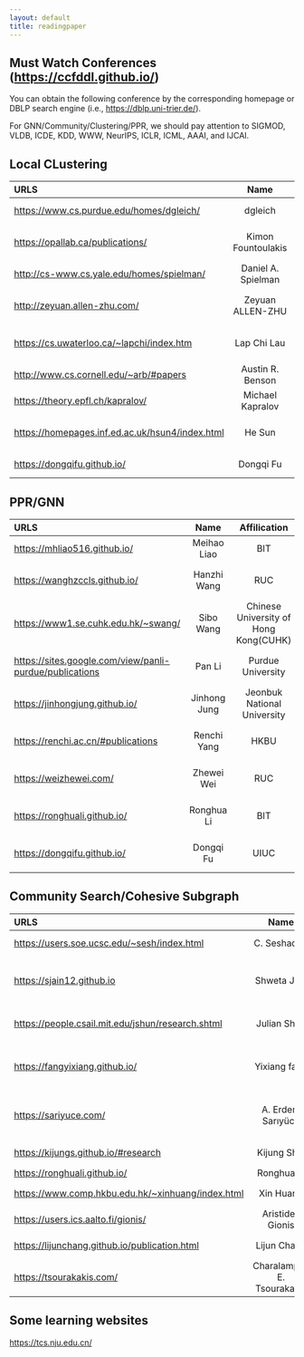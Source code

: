 ```yaml
---
layout: default
title: readingpaper
---
```



##  Must Watch Conferences (https://ccfddl.github.io/)
You can obtain the following conference by the corresponding homepage or DBLP search engine (i.e., https://dblp.uni-trier.de/). <br>

For GNN/Community/Clustering/PPR, we should pay attention to SIGMOD, VLDB, ICDE, KDD, WWW, NeurIPS, ICLR, ICML, AAAI, and IJCAI. <br>



## Local CLustering


| URLS | Name | Affilication | Toptic |
|:----|:-----:|:-----:| ----:|
| https://www.cs.purdue.edu/homes/dgleich/ | dgleich | Purdue University | Local Clustering |
| https://opallab.ca/publications/  |  Kimon Fountoulakis  | University of  Waterloo |  Local Clustering  |
| http://cs-www.cs.yale.edu/homes/spielman/ |    Daniel A. Spielman   |       Yale  Univeristy  |  Spectral Graph Theory |
| http://zeyuan.allen-zhu.com/        |          Zeyuan ALLEN-ZHU  |  Meta FAIR Labs   |  Local Clustering/Improve Cluster |
| https://cs.uwaterloo.ca/~lapchi/index.htm  |  Lap Chi Lau    |  University of  Waterloo   | Spectral Graph Theory |
| http://www.cs.cornell.edu/~arb/#papers  |  Austin R. Benson  |   Cornell University  | Higher-order Clustering |
| https://theory.epfl.ch/kapralov/      |   Michael Kapralov    |     EPFL       |    Spectral Graph Theory |
| https://homepages.inf.ed.ac.uk/hsun4/index.html   |    He Sun   |  University of Edinburgh   | Spectral Graph Theory/Local Clustering |
| https://dongqifu.github.io/ | Dongqi Fu | UIUC | Higher-order Clustering |





## PPR/GNN


| URLS | Name | Affilication | Toptic |
|:----|:-----:|:-----:| ----:|
| https://mhliao516.github.io/ | Meihao Liao | BIT | PPR |
| https://wanghzccls.github.io/  |  Hanzhi Wang  | RUC  |   PPR and GNN  |
| https://www1.se.cuhk.edu.hk/~swang/ |    Sibo Wang   |       Chinese University of Hong Kong(CUHK)  |  PPR and GNN |
| https://sites.google.com/view/panli-purdue/publications        |          Pan Li  |  Purdue University   |  PPR and GNN |
| https://jinhongjung.github.io/  |  Jinhong Jung   |  Jeonbuk National University   | PPR |
| https://renchi.ac.cn/#publications  |  Renchi Yang  |    HKBU  | PPR and GNN |
| https://weizhewei.com/ | Zhewei Wei | RUC | PPR and GNN |
| https://ronghuali.github.io/ | Ronghua Li | BIT | PPR and GNN | 
| https://dongqifu.github.io/ | Dongqi Fu | UIUC | PPR and GNN | 



## Community Search/Cohesive Subgraph

| URLS | Name | Affilication | Toptic |
|:----|:-----:|:-----:| ----:|
| https://users.soe.ucsc.edu/~sesh/index.html |  C. Seshadhri | University of California | Subgraph Counting  |
| https://sjain12.github.io  | Shweta Jain |  University of Utah | Subgraph Counting(Turan theorem for counting) |
| https://people.csail.mit.edu/jshun/research.shtml |  Julian Shun  |  MIT  |  Parallel Algorithms for cohesive subgraph |
| https://fangyixiang.github.io/  |   Yixiang fang   | CUHK(Shenzhen)  | Community Search/(higher-order) Densest  Subgraph |
| https://sariyuce.com/  |     A. Erdem Sarıyüce  | University at Buffalo | Hierarchical Dense Subgraph/Nucleus Decomposition |
| https://kijungs.github.io/#research | Kijung Shin  |  KAIST  | Cohesive Subgraph  |
| https://ronghuali.github.io/ | Ronghua Li | BIT | Kcore/Clique |
| https://www.comp.hkbu.edu.hk/~xinhuang/index.html | Xin Huang | HKBU | ktruss Community Search by Index  |
| https://users.ics.aalto.fi/gionis/ |   Aristides Gionis | KTH | Densest Subgraph  |
| https://lijunchang.github.io/publication.html  | Lijun Chang | USYD  | Cohesive Subgraph book |
| https://tsourakakis.com/  | Charalampos E. Tsourakakis  | Boston University | (Higher-order)Densest subgraph |



## Some learning websites

https://tcs.nju.edu.cn/

